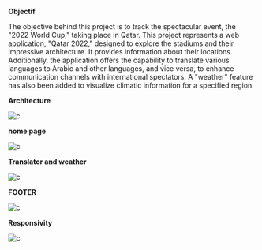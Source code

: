 **Objectif**

The objective behind this project is to track the spectacular event, the "2022 World Cup," taking place in Qatar. This project represents a web application, "Qatar 2022," designed to explore the stadiums and their impressive architecture. It provides information about their locations. Additionally, the application offers the capability to translate various languages to Arabic and other languages, and vice versa, to enhance communication channels with international spectators. A "weather" feature has also been added to visualize climatic information for a specified region.

**Architecture**

![c](https://github.com/SalmaEzzaydy/Qatar2022/assets/153545273/825b3bd3-ccb5-4c61-9ef7-bfeeb3670457)


**home page**

![c](https://github.com/SalmaEzzaydy/Qatar2022/assets/153545273/016d38de-89fa-45fd-a2b9-224b70b3d906)

**Translator and weather**

![c](https://github.com/SalmaEzzaydy/Qatar2022/assets/153545273/e3d46e02-8b37-487e-abf2-aa283f03b081)

**FOOTER**

![c](https://github.com/SalmaEzzaydy/Qatar2022/assets/153545273/c378c752-839c-4f05-87a6-c60d2cfde838)


**Responsivity**

![c](https://github.com/SalmaEzzaydy/Qatar2022/assets/153545273/ff92a6e6-13d8-4d8a-a754-b61ae2ba3f08)

